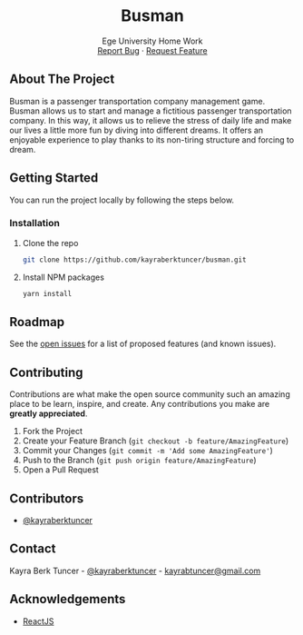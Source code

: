 <!-- PROJECT LOGO -->
<p align="center">
  <h1 align="center">Busman</h1>
  <p align="center">
    Ege University Home Work
    <br />
    <a href="https://github.com/kayraberktuncer/busman/issues">Report Bug</a>
    ·
    <a href="https://github.com/kayraberktuncer/busman/issues">Request Feature</a>
  </p>
</p>

<!-- ABOUT THE PROJECT -->

## About The Project

Busman is a passenger transportation company management game.
Busman allows us to start and manage a fictitious passenger transportation company. In this way, it allows us to relieve the stress of daily life and make our lives a little more fun by diving into different dreams.
It offers an enjoyable experience to play thanks to its non-tiring structure and forcing to dream.

<!-- GETTING STARTED -->

## Getting Started

You can run the project locally by following the steps below.

### Installation

1. Clone the repo
   ```sh
   git clone https://github.com/kayraberktuncer/busman.git
   ```
2. Install NPM packages
   ```sh
   yarn install
   ```

<!-- ROADMAP -->

## Roadmap

See the [open issues](https://github.com/kayraberktuncer/busman/issues) for a list of proposed features (and known issues).

<!-- CONTRIBUTING -->

## Contributing

Contributions are what make the open source community such an amazing place to be learn, inspire, and create. Any contributions you make are **greatly appreciated**.

1. Fork the Project
2. Create your Feature Branch (`git checkout -b feature/AmazingFeature`)
3. Commit your Changes (`git commit -m 'Add some AmazingFeature'`)
4. Push to the Branch (`git push origin feature/AmazingFeature`)
5. Open a Pull Request

## Contributors

- [@kayraberktuncer](https://github.com/kayraberktuncer)

<!-- CONTACT -->

## Contact

Kayra Berk Tuncer - [@kayraberktuncer](https://twitter.com/kayraberktuncer) - [kayrabtuncer@gmail.com](mailto://kayrabtuncer@gmail.com)

<!-- ACKNOWLEDGEMENTS -->

## Acknowledgements

- [ReactJS](https://reactjs.org/)
